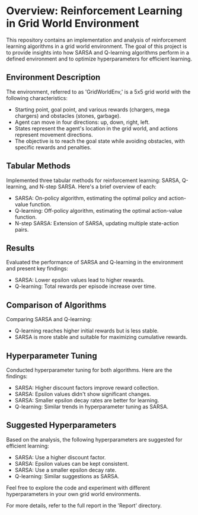 # Overview: Reinforcement Learning in Grid World Environment

This repository contains an implementation and analysis of reinforcement learning algorithms in a grid world environment. The goal of this project is to provide insights into how SARSA and Q-learning algorithms perform in a defined environment and to optimize hyperparameters for efficient learning.

## Environment Description

The environment, referred to as 'GridWorldEnv,' is a 5x5 grid world with the following characteristics:
- Starting point, goal point, and various rewards (chargers, mega chargers) and obstacles (stones, garbage).
- Agent can move in four directions: up, down, right, left.
- States represent the agent's location in the grid world, and actions represent movement directions.
- The objective is to reach the goal state while avoiding obstacles, with specific rewards and penalties.

## Tabular Methods

Implemented three tabular methods for reinforcement learning: SARSA, Q-learning, and N-step SARSA. Here's a brief overview of each:
- SARSA: On-policy algorithm, estimating the optimal policy and action-value function.
- Q-learning: Off-policy algorithm, estimating the optimal action-value function.
- N-step SARSA: Extension of SARSA, updating multiple state-action pairs.

## Results

Evaluated the performance of SARSA and Q-learning in the environment and present key findings:
- SARSA: Lower epsilon values lead to higher rewards.
- Q-learning: Total rewards per episode increase over time.

## Comparison of Algorithms

Comparing SARSA and Q-learning:
- Q-learning reaches higher initial rewards but is less stable.
- SARSA is more stable and suitable for maximizing cumulative rewards.

## Hyperparameter Tuning

Conducted hyperparameter tuning for both algorithms. Here are the findings:
- SARSA: Higher discount factors improve reward collection.
- SARSA: Epsilon values didn't show significant changes.
- SARSA: Smaller epsilon decay rates are better for learning.
- Q-learning: Similar trends in hyperparameter tuning as SARSA.

## Suggested Hyperparameters

Based on the analysis, the following hyperparameters are suggested for efficient learning:
- SARSA: Use a higher discount factor.
- SARSA: Epsilon values can be kept consistent.
- SARSA: Use a smaller epsilon decay rate.
- Q-learning: Similar suggestions as SARSA.

Feel free to explore the code and experiment with different hyperparameters in your own grid world environments.

For more details, refer to the full report in the 'Report' directory.

